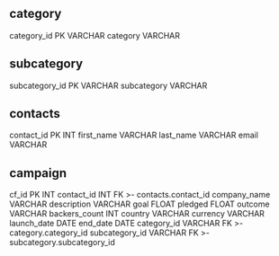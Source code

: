 category
-
category_id PK VARCHAR
category VARCHAR 

subcategory
-
subcategory_id PK VARCHAR
subcategory VARCHAR

contacts
-
contact_id PK INT
first_name VARCHAR
last_name VARCHAR
email VARCHAR

campaign
-
cf_id PK INT
contact_id INT FK >- contacts.contact_id
company_name VARCHAR
description VARCHAR
goal FLOAT
pledged FLOAT
outcome VARCHAR
backers_count INT
country VARCHAR
currency VARCHAR
launch_date DATE
end_date DATE 
category_id VARCHAR FK >- category.category_id
subcategory_id VARCHAR FK >- subcategory.subcategory_id
